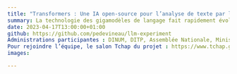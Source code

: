 ```yaml
---
title: "Transformers : Une IA open-source pour l’analyse de texte par les administrations"
summary: La technologie des gigamodèles de langage fait rapidement évoluer les méthodes et les usages de l’analyse de texte. Ces gigamodèles qui deviennent incontournables en IA changent rapidement et requièrent pour l’inférence des ressources de calcul que le service moyen n’a pas. L’objet de ce défi 10% est de lever cette double contrainte, en instancier des API sur Onyxia qui permettront aux administrations consommer, à des fins exploratoires en phase de développement (pas d’engagement de continuité de service), des gigamodèles de langage libres avec la puissance de calcul mis à disposition par l’INSEE.
date: 2023-04-17T13:00:00+01:00
github: https://github.com/pedevineau/llm-experiment
Administrations participantes : DINUM, DITP, Assemblée Nationale, Ministère de l’Economie et des Finances
Pour rejoindre l’équipe, le salon Tchap du projet : https://www.tchap.gouv.fr/#/room/#transformers:agent.dinum.tchap.gouv.fr
images: 

---
```


